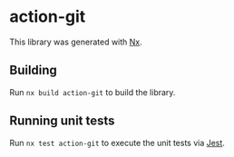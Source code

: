 # action-git

This library was generated with [Nx](https://nx.dev).

## Building

Run `nx build action-git` to build the library.

## Running unit tests

Run `nx test action-git` to execute the unit tests via [Jest](https://jestjs.io).
